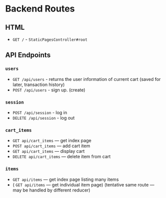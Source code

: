 # Backend Routes

## HTML
+ `GET /` - `StaticPagesController#root`


## API Endpoints 

### `users`

+ `GET /api/users` - returns the user information of current cart (saved for later, transaction history)
+ `POST /api/users` - sign up. (create)

### `session`

+ `POST /api/session` - log in
+ `DELETE /api/session` - log out


### `cart_items`

+ `GET api/cart_items`  — get index page
+ `POST api/cart_items` — add cart item
+ `GET api/cart_items` — display cart
+ `DELETE api/cart_items` — delete item from cart


### `items`

+ `GET api/items` — get index page listing many items
+  ( `GET api/items` — get individual item page) (tentative same route — may be handled by different reducer)
